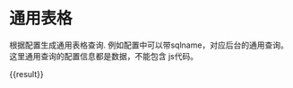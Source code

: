 # 通用表格

根据配置生成通用表格查询. 例如配置中可以带sqlname，对应后台的通用查询。这里通用查询的配置信息都是数据，不能包含
js代码。

<div id="ex-table-06">
  <common-grid :data="table" ref="grid" :on-load-data="onLoadData"
    :on-load-choices="onLoadChoices"
    @input="handleInput"></common-grid>
  <div>{{result}}</div>
</div>

<script>
var loaddata = function(data, param, condition, callback) {
  console.log(data.sqlname, param, condition)
  setTimeout(function() {
    var d = []
    d.push({id:1, name1:'A1', name2:'01', name3:'C1', name4:'D1', name5:'E1'})
    d.push({id:2, name1:'A2', name2:'01', name3:'C1', name4:'D1', name5:'E1'})
    d.push({id:3, name1:'A1', name2:'02', name3:'C1', name4:'D1', name5:'E1'})
    d.push({id:4, name1:'A2', name2:'02', name3:'C1', name4:'D1', name5:'E2'})
    d.push({id:5, name1:'A2', name2:'02', name3:'C1', name4:'D1', name5:'E2'})
    d.push({id:6, name1:'A1', name2:'01', name3:'C1', name4:'D1', name5:'E3'})
    callback(d, {total: 100})
  }, 500)
}
var loadchoices = function(choices, callback) {
  console.log(choices)
  callback({name2: [{label: 'Value1', value: '01'}, {label: 'Value2', value: '02'}]})
}
var isEmpty = function (v) {
  if (Array.isArray(v)) {
    return v.length === 0
  } else if (v instanceof Object) {
    for (var c in v) {
      return false
    }
    return true
  }
  return !v
}
var value = {
  str: 'abc',
  str2: 'cde',
  str3: '3',
  str4: '4',
  int: 12,
  int2: '12',
  range: ['123', '456'],
  range2: ['123', '456'],
}
var config = {
  str: '>',
  str2: 'like%',
  str3: '%like%',
  str4: '%like',
  int: '=',
  int2: '<',
  range: 'between',
  range2: 'in',
}
var convert_value = function (value) {
  if (typeof value === 'int')
    return value + ''
  else if (typeof value === 'string')
    return "'" + value + "'"
  return value
}
var make_field_condition = function(field, op, value) {
  if (isEmpty(value) || !op) return ''
  switch (op) {
    case 'between':
      return field + ' between ' + convert_value(value[0]) + ' and ' + convert_value(value[1])
    case 'daterange':
      if (value[0] && value[1]) 
        return field + ' >= ' + convert_value(value[0]) + ' and ' + field + ' <= ' + convert_value(value[1])
      else if (value[0])
        return field + ' >= ' + convert_value(value[0])
      else
        return field + ' <= ' + convert_value(value[1])
    case 'in':
      return field + ' in (' + ')'
    case 'like%':
      return field + ' like ' + convert_value(value+ '%')
    case '%like%':
      return field + ' like ' + convert_value('%' + value + '%')
    case '%like':
      return field + ' like ' + convert_value('%' + value)
    default:
      return field + ' ' + op + ' ' + convert_value(value)
  }
}
var makecondition = function (c, value) {
  var condition = []
  for(var x in value) {
    var v = make_field_condition(x, c[x], value[x])
    if (v)
      condition.push(v)
  }
  return condition.join(' and ')
}
console.log(makecondition(config, value))
Vue.component('common-grid', {
  template: '<Grid v-if="data" :data="data" :choices="choices" @input="handleInput"></Grid>',
  props: ['data', 'onLoadData', 'onLoadChoices'],
  data: function(){
    return {choices: {}}
  },
  watch: {
    data: function(v){
      var self = this
      if (v) {
        v.onLoadData = this.loadData
        if (v.download) {
          v.buttons = [
            [
              {label: '下载', type:'primary', onClick: function(target, data){
                  self.$Message.info('下载')
                }
              },
            ]
          ]
        }
        if (!isEmpty(v.choices)) {
          this.loadChoices(v.choices)
        }
      }
    }
  },
  methods: {
    loadData: function (url, param, callback) {
      if (this.data.sqlname) {
        var config = this.get_condition_config()
        var condition = makecondition(config, param)
        if (this.onLoadData) {
          this.onLoadData(this.data, param, condition, callback)
        }
      }
    },
    loadChoices: function(choices) {
      var self = this
      var keys = []
      for(var k in choices) {
        keys.push(k)
      }
      var callback = function(result){
        for(var k in (result || {})) {
          self.$set(self.choices, k, result[k])
        }
      }
      if (this.onLoadChoices) {
        this.onLoadChoices(keys, callback)
      }
    },
    handleInput: function(v) {
      this.$emit('input', v)
    },
    get_condition_config: function() {
      var fields = this.data.query.fields, field, config = {}
      for (var i=0, len=fields.length; i<len; i++) {
        field = fields[i]
        if (field.sqlop) config[field.name] = field.sqlop
      }
      return config
    }
  }
})
var table = {
  nowrap: true,
  indexCol: true,
  theme: 'default',
  pagination: true,
  download: true,
  columns: [
    {name:'name1', title:'Name1', width:100, fixed: 'left', sortable: true},
    {name:'name2', title:'Name2', width: 100, sortable: true, editor: {type: 'select'}},
    {name:'name3', title:'Name3', width:100, format: '<a href="/test/${row.name2}">${row.name1}</a>', sortable: true},
    {name:'name4', title:'Name4', align:'left', width:400},
    {name:'name5', title:'Name5'},
  ],
  sqlname: 'testsql',
  choices: {
    name2: []
  },
  query: {
    fields: [
      {name: 'name1', label: 'Name1', sqlop: '%like%'},
      {
        name: 'datepickerrange',
        type: 'datepickerrange',
        label: '日期范围',
        sqlop: 'daterange',
        options: {
          placeholderBegin: '开始时间',
          placeholderEnd: '结束时间'
        }
      },

    ],
    layout: [
      [{name: 'name1', colspan: 12}], 
      ['datepickerrange']
    ]
  }
}
var ex_table_06 = new Vue({
  el: '#ex-table-06',
  data: function () {
    return {table:null, result:{}, onLoadData: loaddata, onLoadChoices: loadchoices}
  },
  mounted: function () {
    var self = this
    setTimeout(function(){
      self.table = table
    }, 500)
  },
  methods:{
    handleInput: function(v){
      this.result = v
    }
  }
})